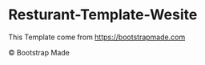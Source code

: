 # Resturant-Template-Wesite
This Template come from https://bootstrapmade.com 
<p>&copy Bootstrap Made</p>
